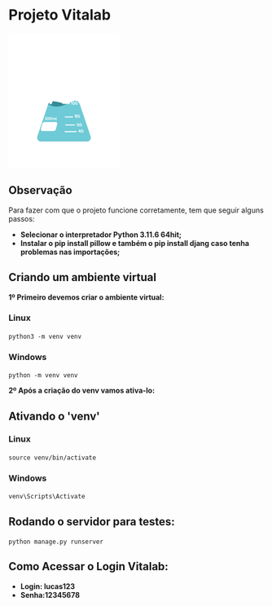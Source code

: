 # Projeto Vitalab

![Vitalab](./templates/static/geral/img/logo.png)

## Observação

Para fazer com que o projeto funcione corretamente, tem que seguir alguns passos:

 - **Selecionar o interpretador Python 3.11.6 64hit;**
 - **Instalar o pip install pillow e também o pip install djang caso tenha problemas nas importações;**

## Criando um ambiente virtual

**1º Primeiro devemos criar o ambiente virtual:**

### Linux

`python3 -m venv venv`

### Windows

`python -m venv venv`

**2º Após a criação do venv vamos ativa-lo:**

## Ativando o 'venv'

### Linux

`source venv/bin/activate`

### Windows

`venv\Scripts\Activate`

## Rodando o servidor para testes:

`python manage.py runserver`

## Como Acessar o Login Vitalab:

- **Login: lucas123**
- **Senha:12345678**
